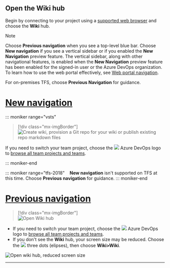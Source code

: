 
## Open the Wiki hub  

Begin by connecting to your project using a [supported web browser](/tfs/server/compatibility#supported-browsers) and choose the **Wiki** hub.  


> [!NOTE]
> Choose **Previous navigation** when you see a top-level blue bar. Choose **New navigation** if you see a vertical sidebar or if you enabled the **New Navigation** preview feature. The vertical sidebar, along with other navigational features, is enabled when the **New Navigation** preview feature has been enabled for the signed-in user or the Azure DevOps organization. To learn how to use the web portal effectively, see [Web portal navigation](/azure/devops/project/navigation/index).    
> 
> For on-premises TFS, choose **Previous Navigation** for guidance. 

# [New navigation](#tab/new-nav)  

::: moniker range="vsts"    

> [!div class="mx-imgBorder"]  
> ![Create wiki, provision a Git repo for your wiki or publish existing repo markdown files](/azure/devops/project/wiki/_img/wiki/open-wiki-vert-brn.png)

If you need to switch your team project, choose the ![](/azure/devops/boards/_img/icons/project-icon.png) Azure DevOps logo to [browse all team projects and teams](/azure/devops/project/navigation/work-across-projects).  
 
::: moniker-end    

::: moniker range="tfs-2018"    
**New navigation** isn't supported on TFS at this time. Choose **Previous navigation** for guidance.
::: moniker-end    

# [Previous navigation](#tab/previous-nav)

> [!div class="mx-imgBorder"]  
> ![Open Wiki hub](/azure/devops/project/wiki/_img/wiki/wiki-connect-browser.png)

- If you need to switch your team project, choose the ![](/azure/devops/boards/_img/icons/project-icon.png) Azure DevOps logo to [browse all team projects and teams](/azure/devops/project/navigation/work-across-projects).   
- If you don't see the **Wiki** hub, your screen size may be reduced. Choose the ![](/azure/devops/_shared/_img/ellipses-reduced-screen-size.png) three dots (elipses), then choose **Wiki>Wiki**.

![Open wiki hub, reduced screen size](/azure/devops/project/wiki/_img/wiki/open-wiki-hub.png)

---



